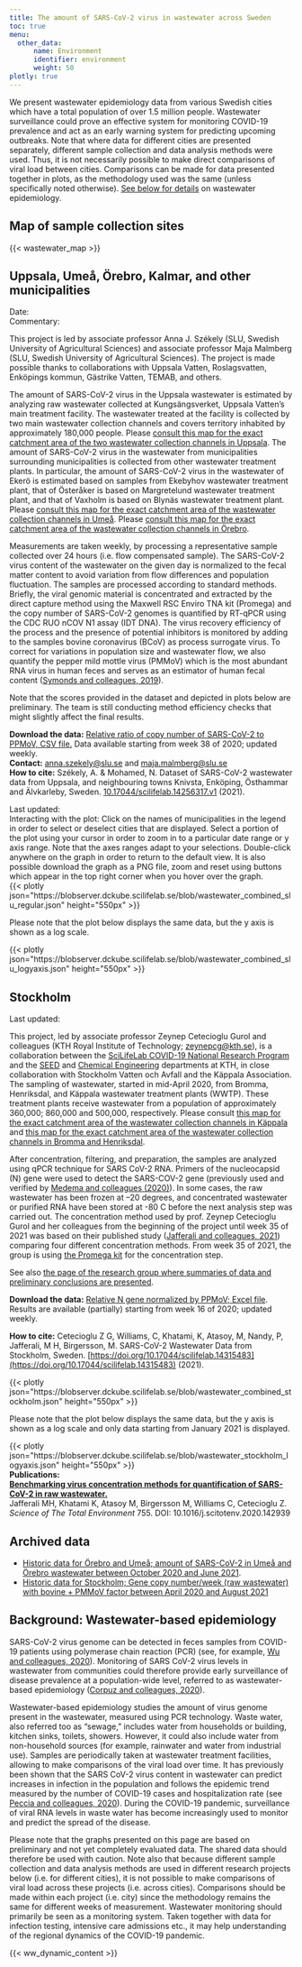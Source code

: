 ```yaml
---
title: The amount of SARS-CoV-2 virus in wastewater across Sweden
toc: true
menu:
  other_data:
      name: Environment
      identifier: environment
      weight: 50
plotly: true
---
```


We present wastewater epidemiology data from various Swedish cities which have a total population of over 1.5 million people. Wastewater surveillance could prove an effective system for monitoring COVID-19 prevalence and act as an early warning system for predicting upcoming outbreaks. Note that where data for different cities are presented separately, different sample collection and data analysis methods were used. Thus, it is not necessarily possible to make direct comparisons of viral load between cities. Comparisons can be made for data presented together in plots, as the methodology used was the same (unless specifically noted otherwise). [See below for details](#background) on wastewater epidemiology.

## Map of sample collection sites

<div class="row justify-content-center mb-4"><div class="col">{{< wastewater_map >}}</div></div>

## Uppsala, Umeå, Örebro, Kalmar, and other municipalities

<div class="alert alert-info">Date: <span id="slu_comment_date"></span><br>Commentary: <span id="slu_comment"></span></div>

This project is led by associate professor Anna J. Székely (SLU, Swedish University of Agricultural Sciences) and associate professor Maja Malmberg (SLU, Swedish University of Agricultural Sciences). The project is made possible thanks to collaborations with Uppsala Vatten, Roslagsvatten, Enköpings kommun, Gästrike Vatten, TEMAB, and others.

The amount of SARS-CoV-2 virus in the Uppsala wastewater is estimated by analyzing raw wastewater collected at Kungsängsverket, Uppsala Vatten’s main treatment facility. The wastewater treated at the facility is collected by two main wastewater collection channels and covers territory inhabited by approximately 180,000 people. Please [consult this map for the exact catchment area of the two wastewater collection channels in Uppsala](/wastewater/avrinningskarta_inlopp_kungsangsverket.pdf). The amount of SARS-CoV-2 virus in the wastewater from municipalities surrounding municipalities is collected from other wastewater treatment plants. In particular, the amount of SARS-CoV-2 virus in the wastewater of Ekerö is estimated based on samples from Ekebyhov wastewater treatment plant, that of Österåker is based on Margretelund wastewater treatment plant, and that of Vaxholm is based on Blynäs wastewater treatment plant. Please [consult this map for the exact catchment area of the wastewater collection channels in Umeå](/wastewater/map_umeaa.jpg). Please [consult this map for the exact catchment area of the wastewater collection channels in Örebro](/wastewater/map_orebro.pdf).

Measurements are taken weekly, by processing a representative sample collected over 24 hours (i.e. flow compensated sample). The SARS-CoV-2 virus content of the wastewater on the given day is normalized to the fecal matter content to avoid variation from flow differences and population fluctuation. The samples are processed according to standard methods. Briefly, the viral genomic material is concentrated and extracted by the direct capture method using the Maxwell RSC Enviro TNA kit (Promega) and the copy number of SARS-CoV-2 genomes is quantified by RT-qPCR using the CDC RUO nCOV N1 assay (IDT DNA). The virus recovery efficiency of the process and the presence of potential inhibitors is monitored by adding to the samples bovine coronavirus (BCoV) as process surrogate virus. To correct for variations in population size and wastewater flow, we also quantify the pepper mild mottle virus (PMMoV) which is the most abundant RNA virus in human feces and serves as an estimator of human fecal content ([Symonds and colleagues, 2019](https://doi.org/10.1371/journal.ppat.1007639)).

Note that the scores provided in the dataset and depicted in plots below are preliminary. The team is still conducting method efficiency checks that might slightly affect the final results.

**Download the data:** [Relative ratio of copy number of SARS-CoV-2 to PPMoV, CSV file.](https://datagraphics.dckube.scilifelab.se/dataset/0ac8fa02871745048491de74e5689da9.csv) Data available starting from week 38 of 2020; updated weekly.\
**Contact:** anna.szekely@slu.se and maja.malmberg@slu.se\
**How to cite:**
Székely, A. & Mohamed, N. Dataset of SARS-CoV-2 wastewater data from Uppsala, and neighbouring towns Knivsta, Enköping, Östhammar and Älvkarleby, Sweden. [10.17044/scilifelab.14256317.v1](https://doi.org/10.17044/scilifelab.14256317.v1) (2021).

<div class="alert alert-info">Last updated: <span id="last_modified_uppsala"></span></div>
<div class="alert alert-secondary small">Interacting with the plot: Click on the names of municipalities in the legend in order to select or deselect cities that are displayed. Select a portion of the plot using your cursor in order to zoom in to a particular date range or y axis range. Note that the axes ranges adapt to your selections. Double-click anywhere on the graph in order to return to the default view. It is also possible download the graph as a PNG file, zoom and reset using buttons which appear in the top right corner when you hover over the graph.</div>

<div class="plot_wrapper mb-3">
  <div class="table-responsive">{{< plotly json="https://blobserver.dckube.scilifelab.se/blob/wastewater_combined_slu_regular.json" height="550px" >}}</div>
</div>

Please note that the plot below displays the same data, but the y axis is shown as a log scale.

<div class="plot_wrapper mb-3">
  <div class="table-responsive">{{< plotly json="https://blobserver.dckube.scilifelab.se/blob/wastewater_combined_slu_logyaxis.json" height="550px" >}}</div>
</div>

## Stockholm

<div class="alert alert-info">Last updated: <span id="last_modified_stockholm"></span></div>

This project, led by associate professor Zeynep Cetecioglu Gurol and colleagues (KTH Royal Institute of Technology; zeynepcg@kth.se), is a collaboration between the [SciLifeLab COVID-19 National Research Program](https://www.scilifelab.se/covid-19) and the [SEED](https://www.kth.se/en/seed) and [Chemical Engineering](https://www.kth.se/ket/chemical-engineering-1.784196) departments at KTH, in close collaboration with Stockholm Vatten och Avfall and the Käppala Association. The sampling of wastewater, started in mid-April 2020, from Bromma, Henriksdal, and Käppala wastewater treatment plants (WWTP). These treatment plants receive wastewater from a population of approximately 360,000; 860,000 and 500,000, respectively. Please consult [this map for the exact catchment area of the wastewater collection channels in Käppala](/wastewater/map_Kappala.pdf) and [this map for the exact catchment area of the wastewater collection channels in Bromma and Henriksdal](/wastewater/map_Bromma_Henriksdal.pdf).

After concentration, filtering, and preparation, the samples are analyzed using qPCR technique for SARS CoV-2 RNA. Primers of the nucleocapsid (N) gene were used to detect the SARS-COV-2 gene (previously used and verified by [Medema and colleagues (2020)](https://doi.org/10.1016/j.scitotenv.2020.142939)). In some cases, the raw wastewater has been frozen at –20 degrees, and  concentrated wastewater or purified RNA have been stored at -80 C before the next analysis step was carried out. The concentration method used by prof. Zeynep Cetecioglu Gurol and her colleagues from the beginning of the project until week 35 of 2021 was based on their published study ([Jafferali and colleagues, 2021](https://doi.org/10.1016/j.scitotenv.2020.142939)) comparing four different concentration methods. From week 35 of 2021, the group is using [the Promega kit](https://se.promega.com/applications/virus-detection-assay-coronavirus-detection-covid-19-sars-cov-2/wastewater-based-epidemiology-covid19/) for the concentration step.

See also [the page of the research group where summaries of data and preliminary conclusions are presented](https://www.kth.se/water/research/covid-1.979048).

**Download the data:** [Relative N gene normalized by PPMoV; Excel file](https://blobserver.dckube.scilifelab.se/blob/stockholm_wastewater_method_Sep_2021.xlsx). Results are available (partially) starting from week 16 of 2020; updated weekly.

**How to cite:**
Cetecioglu Z G, Williams, C, Khatami, K, Atasoy, M, Nandy, P, Jafferali, M H, Birgersson, M. SARS-CoV-2 Wastewater Data from Stockholm, Sweden. [https://doi.org/10.17044/scilifelab.14315483](https://doi.org/10.17044/scilifelab.14315483) (2021).

<div class="plot_wrapper mb-3">
  <div class="table-responsive">{{< plotly json="https://blobserver.dckube.scilifelab.se/blob/wastewater_combined_stockholm.json" height="550px" >}}</div>
</div>

Please note that the plot below displays the same data, but the y axis is shown as a log scale and only data starting from January 2021 is displayed.

<div class="plot_wrapper mb-3">
  <div class="table-responsive">{{< plotly json="https://blobserver.dckube.scilifelab.se/blob/wastewater_stockholm_logyaxis.json" height="550px" >}}</div>
</div>

<div class="row ml-0 mt-3"><b>Publications:</b></div><div class="row"><div class="col">
<b><a target="_blank" href="https://doi.org/10.1016/j.scitotenv.2020.142939">Benchmarking virus concentration methods for quantification of SARS-CoV-2 in raw wastewater.</a></b><br>
                    <span class="text-muted">Jafferali MH, Khatami K, Atasoy M, Birgersson M, Williams C, Cetecioglu Z.</span><br>
                    <i>Science of The Total Environment</i> 755. DOI: 10.1016/j.scitotenv.2020.142939
</div></div>

## Archived data

- [Historic data for Örebro and Umeå; amount of SARS-CoV-2 in Umeå and Örebro wastewater between October 2020 and June 2021](historic_orebro_umea).
- [Historic data for Stockholm;  Gene copy number/week (raw wastewater) with bovine + PMMoV factor between April 2020 and August 2021](historic_stockholm)

## Background: Wastewater-based epidemiology

SARS-CoV-2 virus genome can be detected in feces samples from COVID-19 patients using polymerase chain reaction (PCR) (see, for example, [Wu and colleagues, 2020](https://doi.org/10.1016/S2468-1253(20)30083-2)). Monitoring of SARS CoV-2 virus levels in wastewater from communities could therefore provide early surveillance of disease prevalence at a population-wide level, referred to as wastewater-based epidemiology ([Corpuz and colleagues, 2020](https://doi.org/10.1016/j.scitotenv.2020.140910)).

Wastewater-based epidemiology studies the amount of virus genome present in the wastewater, measured using PCR technology. Waste water, also referred too as “sewage,” includes water from households or building, kitchen sinks, toilets, showers. However, it could also include water from non-household sources (for example, rainwater and water from industrial use). Samples are periodically taken at wastewater treatment facilities, allowing to make comparisons of the viral load over time. It has previously been shown that the SARS CoV-2 virus content in wastewater can predict increases in infection in the population and follows the epidemic trend measured by the number of COVID-19 cases and hospitalization rate (see [Peccia and colleagues, 2020](https://doi.org/10.1038/s41587-020-0684-z)). During the COVID-19 pandemic, surveillance of viral RNA levels in waste water has become increasingly used to monitor and predict the spread of the disease.

Please note that the graphs presented on this page are based on preliminary and not yet completely evaluated data. The shared data should therefore be used with caution. Note also that because different sample collection and data analysis methods are used in different research projects below (i.e. for different cities), it is not possible to make comparisons of viral load across these projects (i.e. across cities). Comparisons should be made within each project (i.e. city) since the methodology remains the same for different weeks of measurement. Wastewater monitoring should primarily be seen as a monitoring system. Taken together with data for infection testing, intensive care admissions etc., it may help understanding of the regional dynamics of the COVID-19 pandemic.

{{< ww_dynamic_content >}}
